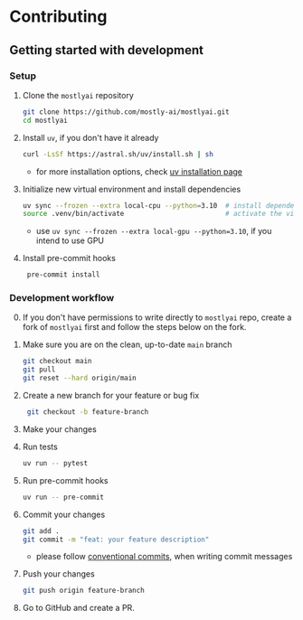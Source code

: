 # Contributing

## Getting started with development

### Setup

1. Clone the `mostlyai` repository
   ```bash
   git clone https://github.com/mostly-ai/mostlyai.git
   cd mostlyai
   ```

2. Install `uv`, if you don't have it already
   ```bash
   curl -LsSf https://astral.sh/uv/install.sh | sh
   ```
   - for more installation options, check [uv installation page](https://docs.astral.sh/uv/getting-started/installation/)

3. Initialize new virtual environment and install dependencies
   ```bash
   uv sync --frozen --extra local-cpu --python=3.10  # install dependencies into a new virtual environment
   source .venv/bin/activate                         # activate the virtual environment
   ```
   - use `uv sync --frozen --extra local-gpu --python=3.10`, if you intend to use GPU

4. Install pre-commit hooks
   ```bash
    pre-commit install
    ```

### Development workflow

0. If you don't have permissions to write directly to `mostlyai` repo, create a fork of `mostlyai` first and
   follow the steps below on the fork.

1. Make sure you are on the clean, up-to-date `main` branch
   ```bash
   git checkout main
   git pull
   git reset --hard origin/main
   ```

2. Create a new branch for your feature or bug fix
   ```bash
    git checkout -b feature-branch
    ```

3. Make your changes
4. Run tests
   ```bash
   uv run -- pytest
   ```

5. Run pre-commit hooks
   ```bash
   uv run -- pre-commit
   ```

6. Commit your changes
    ```bash
    git add .
    git commit -m "feat: your feature description"
    ```
   - please follow [conventional commits](https://gist.github.com/qoomon/5dfcdf8eec66a051ecd85625518cfd13), when writing commit messages

7. Push your changes
    ```bash
    git push origin feature-branch
    ```

8. Go to GitHub and create a PR.
